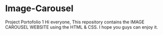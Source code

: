 # Image-Carousel
Project Portofolio 1
Hi everyone,
This repository contains the IMAGE CAROUSEL WEBSITE using the HTML & CSS.
I hope you guys can enjoy it.
